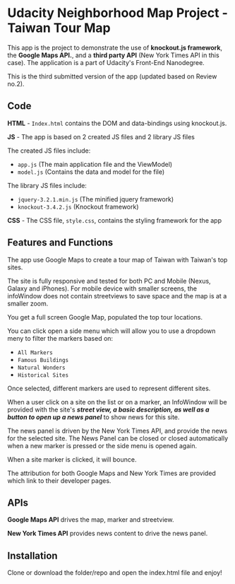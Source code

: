 # Udacity Neighborhood Map Project - Taiwan Tour Map

This app is the project to demonstrate the use of **knockout.js framework**, the **Google Maps API.**, and a **third party API** (New York Times API in this case). The application is a part of Udacity's Front-End Nanodegree.

This is the third submitted version of the app (updated based on Review no.2).

## Code

**HTML** - `Index.html` contains the DOM and data-bindings using knockout.js.

**JS** - The app is based on 2 created JS files and 2 library JS files

The created JS files include:
- `app.js` (The main application file and the ViewModel)
- `model.js` (Contains the data and model for the file)

The library JS files include:
- `jquery-3.2.1.min.js` (The minified jquery framework)
- `knockout-3.4.2.js` (Knockout framework)

**CSS** - The CSS file, `style.css`, contains the styling framework for the app

## Features and Functions

The app use Google Maps to create a tour map of Taiwan with Taiwan's top sites.

The site is fully responsive and tested for both PC and Mobile (Nexus, Galaxy and iPhones). For mobile device with smaller screens, the infoWindow does not contain streetviews to save space and the map is at a smaller zoom.

You get a full screen Google Map, populated the top tour locations.

You can click open a side menu which will allow you to use a dropdown meny to filter the markers based on:
- `All Markers`
- `Famous Buildings`
- `Natural Wonders`
- `Historical Sites`

Once selected, different markers are used to represent different sites.

When a user click on a site on the list or on a marker, an InfoWindow will be provided with the site's **_street view, a basic description, as well as a button to open up a news panel_** to show news for this site.

The news panel is driven by the New York Times API, and provide the news for the selected site. The News Panel can be closed or closed automatically when a new marker is pressed or the side menu is opened again.

When a site marker is clicked, it will bounce.

The attribution for both Google Maps and New York Times are provided which link to their developer pages.

## APIs

**Google Maps API** drives the map, marker and streetview.

**New York Times API** provides news content to drive the news panel.

## Installation

Clone or download the folder/repo and open the index.html file and enjoy!
